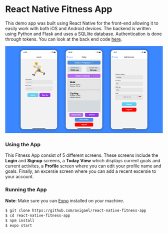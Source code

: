 # React Native Fitness App

This demo app was built using React Native for the front-end allowing it to easily work with both iOS and Android devices. The backend is written using Python and Flask and uses a SQLlite database. Authentication is done through tokens. You can look at the back end code [here](https://github.com/avigael/REST-example "here").

![Screenshot](https://raw.githubusercontent.com/avigael/react-native-fitness-app/main/screenshot/screenshot.png "Screenshot")

### Using the App

This Fitness App consist of 5 different screens. These screens include the **Login** and **Signup** screens, a **Today View** which displays current goals and current activites, a **Profile** screen where you can edit your profile name and goals. Finally, an excersie screen where you can add a recent excersie to your account.

### Running the App

**Note**: Make sure you can [Expo](https://docs.expo.io/ "Expo") installed on your machine.

```
$ git clone https://github.com/avigael/react-native-fitness-app
$ cd react-native-fitness-app
$ npm install
$ expo start
```
